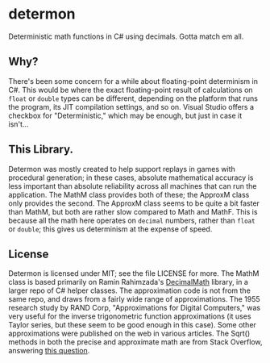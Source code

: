 # determon
Deterministic math functions in C# using decimals. Gotta match em all.

## Why?

There's been some concern for a while about floating-point determinism in C#. This would be where the exact floating-point result of
calculations on `float` or `double` types can be different, depending on the platform that runs the program, its JIT compilation
settings, and so on. Visual Studio offers a checkbox for "Deterministic," which may be enough, but just in case it isn't...

## This Library.

Determon was mostly created to help support replays in games with procedural generation; in these cases, absolute mathematical
accuracy is less important than absolute reliability across all machines that can run the application. The MathM class provides
both of these; the ApproxM class only provides the second. The ApproxM class seems to be quite a bit faster than MathM, but both
are rather slow compared to Math and MathF. This is because all the math here operates on `decimal` numbers, rather than `float`
or `double`; this gives us determinism at the expense of speed.

## License

Determon is licensed under MIT; see the file LICENSE for more. The MathM class is based primarily on
Ramin Rahimzada's [DecimalMath](https://github.com/raminrahimzada/CSharp-Helper-Classes/tree/master/Math/DecimalMath) library,
in a larger repo of C# helper classes. The approximation code is not from the same repo, and draws from a fairly wide range of
approximations. The 1955 research study by RAND Corp, "Approximations for Digital Computers," was very useful for the inverse
trigonometric function approximations (it uses Taylor series, but these seem to be good enough in this case). Some other
approximations were published on the web in various articles. The Sqrt() methods in both the precise and approximate math are
from Stack Overflow, answering [this question](https://stackoverflow.com/questions/4124189/performing-math-operations-on-decimal-datatype-in-c/13282997#13282997).